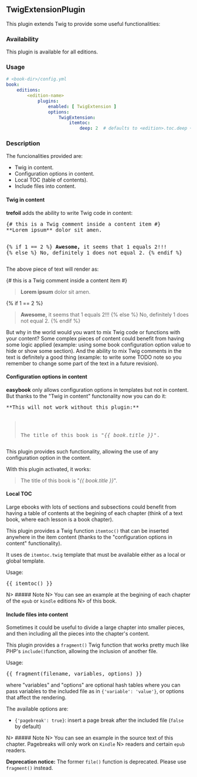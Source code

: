 ## TwigExtensionPlugin

This plugin extends Twig to provide some useful functionalities:

### Availability

This plugin is available for all editions.

### Usage

~~~.yaml
# <book-dir>/config.yml 
book:
    editions:
        <edition-name>
            plugins:
                enabled: [ TwigExtension ]
                options:
                    TwigExtension: 
                        itemtoc:
                            deep: 2  # defaults to <edition>.toc.deep + 1               
~~~ 

### Description

The funcionalities provided are:

- Twig in content.
- Configuration options in content.
- Local TOC (table of contents).
- Include files into content.

#### Twig in content

**trefoil** adds the ability to write Twig code in content:

<div class="code"><pre>
&#123;# this is a Twig comment inside a content item #&#125;
**Lorem ipsum** dolor sit amen. 

&#123;% if 1 == 2 %&#125; 
**Awesome,** it seems that 1 equals 2!!!
&#123;% else %&#125;
No, definitely 1 does not equal 2.
&#123;% endif %&#125;
</pre></div>

The above piece of text will render as:


{# this is a Twig comment inside a content item #}
> **Lorem ipsum** dolor sit amen. 
 
{% if 1 == 2 %} 
> **Awesome,** it seems that 1 equals 2!!!
{% else %}
> No, definitely 1 does not equal 2.
{% endif %}


But why in the world would you want to mix Twig code or functions with 
your content? 
Some complex pieces of content could benefit from having some logic
applied (example: using some book configuration option value to hide or 
show some section). And the ability to mix Twig comments in the text is
definitely a good thing (example: to write some TODO note so you remember
to change some part of the text in a future revision).   

 
#### Configuration options in content

**easybook** only allows configuration options in templates but not in content.
But thanks to the "Twig in content" functonality now you can do it: 

<div class="code"><pre>
**This will not work without this plugin:**

> The title of this book is "*&#123;&#123; book.title &#125;&#125;*".
</pre></div>

This plugin provides such functionality, allowing the use of any configuration option 
in the content.

With this plugin activated, it works:

> The title of this book is "*{{ book.title }}*".

#### Local TOC

Large ebooks with lots of sections and subsections could benefit from having a table of contents
at the begining of each chapter (think of a text book, where each lesson is a book chapter).

This plugin provides a Twig function `itemtoc()` that can be inserted anywhere in the item content 
(thanks to the "configuration options in content" functionality).

It uses de `itemtoc.twig` template that must be available either as a local or global template.

Usage:

<div class="code"><pre>
&#123;&#123; itemtoc() &#125;&#125;
</pre></div>

N> ##### Note
N> You can see an example at the begining of each chapter of the `epub` or `kindle` editions 
N> of this book.

#### Include files into content

Sometimes it could be useful to divide a large chapter into smaller pieces, and then including
all the pieces into the chapter's content.

This plugin provides a `fragment()` Twig function that works pretty much like PHP's `include()`function, 
allowing the inclusion of another file. 

Usage: 

<div class="code"><pre>
&#123;&#123; fragment(filename, variables, options) &#125;&#125;
</pre></div>

where "variables" and "options" are optional hash tables where you can pass variables to the 
included file as in `{'variable': 'value'}`, or options that affect the rendering. 

The available options are:

- `{'pagebreak': true}`: insert a page break after the included file (`false` by default)

N> ##### Note
N> You can see an example in the source text of this chapter. Pagebreaks will only work on `Kindle`
N> readers and certain `epub` readers.
 
**Deprecation notice:** The former `file()` function is deprecated. Please use `fragment()` instead.
 
 
 
 
 